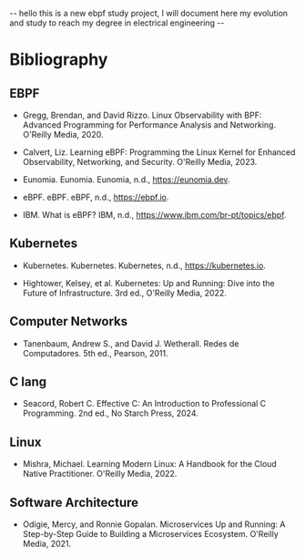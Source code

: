 -- hello this is a new ebpf study project, I will document here my evolution and study to reach my degree in electrical engineering -- 


# Bibliography

## EBPF

- Gregg, Brendan, and David Rizzo. Linux Observability with BPF: Advanced Programming for Performance Analysis and Networking. O'Reilly Media, 2020.

- Calvert, Liz. Learning eBPF: Programming the Linux Kernel for Enhanced Observability, Networking, and Security. O'Reilly Media, 2023.

- Eunomia. Eunomia. Eunomia, n.d., https://eunomia.dev.

- eBPF. eBPF. eBPF, n.d., https://ebpf.io.

- IBM. What is eBPF? IBM, n.d., https://www.ibm.com/br-pt/topics/ebpf.

## Kubernetes

- Kubernetes. Kubernetes. Kubernetes, n.d., https://kubernetes.io.

- Hightower, Kelsey, et al. Kubernetes: Up and Running: Dive into the Future of Infrastructure. 3rd ed., O'Reilly Media, 2022.

## Computer Networks

- Tanenbaum, Andrew S., and David J. Wetherall. Redes de Computadores. 5th ed., Pearson, 2011.

## C lang

- Seacord, Robert C. Effective C: An Introduction to Professional C Programming. 2nd ed., No Starch Press, 2024.

## Linux

- Mishra, Michael. Learning Modern Linux: A Handbook for the Cloud Native Practitioner. O'Reilly Media, 2022.

## Software Architecture

- Odigie, Mercy, and Ronnie Gopalan. Microservices Up and Running: A Step-by-Step Guide to Building a Microservices Ecosystem. O'Reilly Media, 2021.

